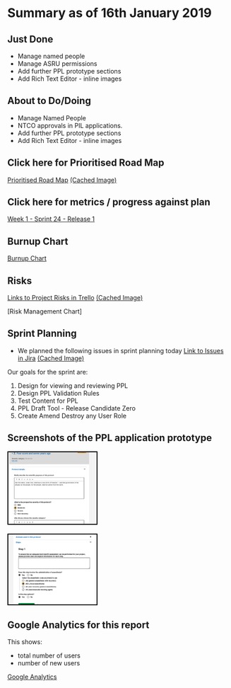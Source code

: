 # Summary as of 16th January 2019 

## Just Done
* Manage named people
* Manage ASRU permissions
* Add further PPL prototype sections
* Add Rich Text Editor - inline images 

## About to Do/Doing
* Manage Named People
* NTCO approvals in PIL applications.
* Add further PPL prototype sections
* Add Rich Text Editor - inline images

## Click here for Prioritised Road Map
[Prioritised Road Map](https://trello.com/b/p7x9hbPV/prioritised-roadmap)    [\(Cached Image\)](graphs/ASLRoadMap16012019.jpg)

## Click here for metrics / progress against plan
[Week 1 - Sprint 24 - Release 1](graphs/progress16012019.png)

## Burnup Chart

[Burnup Chart](burnup16012019.md)

## Risks
[Links to Project Risks in Trello](https://trello.com/b/VuFuCL7t/risk-register-and-kpis-asl-delivery)    [\(Cached Image\)](graphs/ASLRiskRegister16012019.jpg)

[Risk Management Chart]

## Sprint Planning
* We planned the following issues in sprint planning today [Link to Issues in Jira](https://jira.digital.homeoffice.gov.uk/secure/RapidBoard.jspa?rapidView=261)    [\(Cached Image\)](graphs/sprint16012019.png)

Our goals for the sprint are:

1. Design for viewing and reviewing PPL
2. Design PPL Validation Rules
3. Test Content for PPL
4. PPL Draft Tool - Release Candidate Zero
5. Create Amend Destroy any User Role


## Screenshots of the PPL application prototype
<a href="graphs/proto1_09012019.png"><img src="graphs/proto1_09012019.png" alt="HTML5 Icon" width="200" style="border:2px solid black"></a>
<br>
<br>
<a href="graphs/proto2_09012019.png"><img src="graphs/proto2_09012019.png" alt="HTML5 Icon" width="200" style="border:2px solid black"></a>

## Google Analytics for this report

This shows:
* total number of users
* number of new users

[Google Analytics](graphs/GA16012019.jpg)

